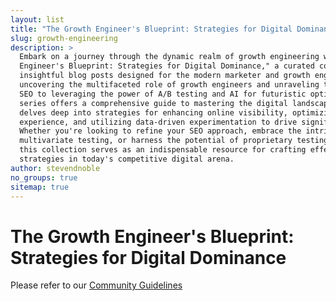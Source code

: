 ```yaml
---
layout: list
title: "The Growth Engineer's Blueprint: Strategies for Digital Dominance"
slug: growth-engineering
description: >
  Embark on a journey through the dynamic realm of growth engineering with "The Growth
  Engineer's Blueprint: Strategies for Digital Dominance," a curated collection of
  insightful blog posts designed for the modern marketer and growth engineer. From
  uncovering the multifaceted role of growth engineers and unraveling the secrets of
  SEO to leveraging the power of A/B testing and AI for futuristic optimization, this
  series offers a comprehensive guide to mastering the digital landscape. Each post
  delves deep into strategies for enhancing online visibility, optimizing user
  experience, and utilizing data-driven experimentation to drive significant growth.
  Whether you're looking to refine your SEO approach, embrace the intricacies of
  multivariate testing, or harness the potential of proprietary testing frameworks,
  this collection serves as an indispensable resource for crafting effective growth
  strategies in today's competitive digital arena.
author: stevendnoble
no_groups: true
sitemap: true
---
```


# The Growth Engineer's Blueprint: Strategies for Digital Dominance

Please refer to our [Community Guidelines](/community-guidelines/)
